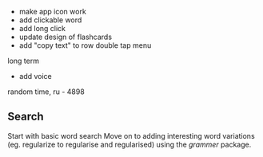 - make app icon work
- add clickable word
- add long click
- update design of flashcards
- add "copy text" to row double tap menu


long term
- add voice



random time, ru - 4898


## Search
Start with basic word search
Move on to adding interesting word variations (eg. regularize to regularise and regularised) using the *grammer* package.


<!-- PICKUP: Alter text styles to satisfaction -->